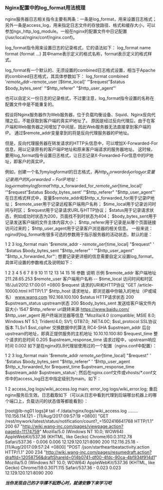 ### Nginx配置中的log_format用法梳理


nginx服务器日志相关指令主要有两条：一条是log_format，用来设置日志格式；另外一条是access_log，用来指定日志文件的存放路径、格式和缓存大小，可以参加ngx_http_log_module。一般在nginx的配置文件中日记配置(/usr/local/nginx/conf/nginx.conf)。

log_format指令用来设置日志的记录格式，它的语法如下：
log_format name format {format ...}
其中name表示定义的格式名称，format表示定义的格式样式。
 
log_format有一个默认的、无须设置的combined日志格式设置，相当于Apache的combined日志格式，其具体参数如下：
log_format combined '$remote_addr-$remote_user [$time_local]'
‘"$request"$status $body_bytes_sent’
 ‘"$http_referer" "$http_user_agent"’
 
也可以自定义一份日志的记录格式，不过要注意，log_format指令设置的名称在配置文件中是不能重复的。
 
假设将Nginx服务器作为Web服务器，位于负载均衡设备、Squid、Nginx反向代理之后，不能获取到客户端的真实IP地址了。
原因是经过反向代理后，由于在客户端和Web服务器之间增加了中间层，因此Web服务器无法直接拿到客户端的IP。
通过$remote_addr变量拿到的将是反向代理服务器的IP地址。
 
但是，反向代理服务器在转发请求的HTTP头信息中，可以增加X-Forwarded-For信息，用以记录原有的客户端IP地址和原来客户端请求的服务器地址。
这时候，要用log_format指令设置日志格式，让日志记录X-Forearded-For信息中的IP地址，即客户的真实IP。
 
例如，创建一个名为mylogformat的日志格式，再$http_x_forwarded_forlog_for变量记录用户的X_Forwarded-For IP 地址：
log_format mylogformat '$http_x_forwarded_for_$remote_user [$time_local]'
‘"$request"$status $body_bytes_sent’
 ‘"$http_referer" "$http_user_agent"’
在日志格式样式中，变量$remote_addr和$http_x_forwarded_for用于记录IP地址；
$remote_user用于记录远程客户端用户名称；
$time_local用于记录访问时间与时区；
$request用于记录请求URL与HTTP协议；
$status用于记录请求状态，例如成功时状态为200，页面找不到时状态为404；
$body_bytes_sent用于记录发送客户端的文件主体内容大小；
$http_referer用于记录是从哪个页面链接访问过来的；
$http_user_agent用于记录客户浏览器的相关信息。
一般来说：nginx的log_format有很多可选的参数用于指示服务器的活动状态，默认的是：

1
2
3
log_format  main  '$remote_addr - $remote_user [$time_local] "$request" '
                  '$status $body_bytes_sent "$http_referer" '
                  '"$http_user_agent" "$http_x_forwarded_for"';
想要记录更详细的信息需要自定义设置log_format，具体可设置的参数格式及说明如下：

1
2
3
4
5
6
7
8
9
10
11
12
13
14
15
16
参数                      说明                                         示例
$remote_addr             客户端地址                                    211.28.65.253
$remote_user             客户端用户名称                                --
$time_local              访问时间和时区                                18/Jul/2012:17:00:01 +0800
$request                 请求的URI和HTTP协议                           "GET /article-10000.html HTTP/1.1"
$http_host               请求地址，即浏览器中你输入的地址（IP或域名）     www.wang.com 192.168.100.100
$status                  HTTP请求状态                                  200
$upstream_status         upstream状态                                  200
$body_bytes_sent         发送给客户端文件内容大小                        1547
$http_referer            url跳转来源                                   https://www.baidu.com/
$http_user_agent         用户终端浏览器等信息                           "Mozilla/4.0 (compatible; MSIE 8.0; Windows NT 5.1; Trident/4.0; SV1; GTB7.0; .NET4.0C;
$ssl_protocol            SSL协议版本                                   TLSv1
$ssl_cipher              交换数据中的算法                               RC4-SHA
$upstream_addr           后台upstream的地址，即真正提供服务的主机地址     10.10.10.100:80
$request_time            整个请求的总时间                               0.205
$upstream_response_time  请求过程中，upstream响应时间                    0.002
如下是在nginx的LB代理层使用过的一个配置（nginx.conf中配置）：

1
2
3
log_format  main  '$remote_addr $remote_user [$time_local] "$request" '
                  '$status $body_bytes_sent "$http_referer" '
                  '$http_user_agent $http_x_forwarded_for $request_time $upstream_response_time $upstream_addr $upstream_status';
然后在nginx.conf文件或vhosts/*.conf文件中的access_log日志中指定级别为main。如下：

1
2
access_log  logs/wiki_access.log main;
error_log   logs/wiki_error.log;
重启nginx服务后生效。日志截取如下（可以从日志中看到代理到后端哪台机器上的哪个端口上，负载访问的状态值等都能看到）：

[root@lb-ng01 logs]# tail -f /data/nginx/logs/wiki_access.log
........
110.156.114.121 - [11/Aug/2017:09:57:19 +0800] "GET /rest/mywork/latest/status/notification/count?_=1502416641768 HTTP/1.1" 200 67 "http://wiki.wang-inc.com/pages/viewpage.action?pageId=11174759" Mozilla/5.0 (Windows NT 10.0; WOW64) AppleWebKit/537.36 (KHTML, like Gecko) Chrome/60.0.3112.78 Safari/537.36 - 0.006 0.006 12.129.120.121:8090 200
112.116.25.18 - [11/Aug/2017:09:57:24 +0800] "POST /json/startheartbeatactivity.action HTTP/1.1" 200 234 "http://wiki.wang-inc.com/pages/resumedraft.action?draftId=12058756&draftShareId=014b0741-df00-4fdc-90ca-4bf934f914d1" Mozilla/5.0 (Windows NT 10.0; WOW64) AppleWebKit/537.36 (KHTML, like Gecko) Chrome/59.0.3071.115 Safari/537.36 - 0.023 0.023 12.129.120.121:8090 200

***************当你发现自己的才华撑不起野心时，就请安静下来学习吧***************
